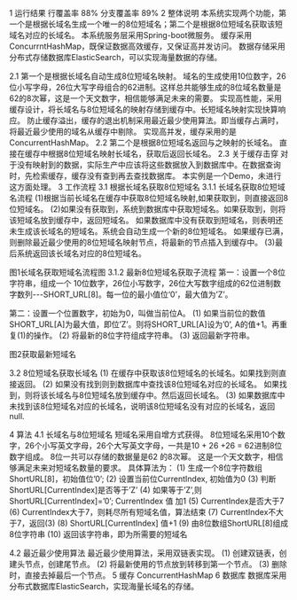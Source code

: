 1	运行结果
   行覆盖率	88%
   分支覆盖率 89%
2	整体说明
本系统实现两个功能，第一个是根据长域名生成一个唯一的8位短域名；第二个是根据8位短域名获取该短域名对应的长域名。
本系统服务层采用Spring-boot微服务。
缓存采用ConcurrntHashMap，既保证数据高效缓存，又保证高并发访问。
数据存储采用分布式存储数据库ElasticSearch，可以实现海量数据的存储。
 
2.1	第一个是根据长域名自动生成8位短域名映射。
域名的生成使用10位数字，26位小写字母，26位大写字母组合的62进制。这样总共能够生成的8位域名数量是62的8次幂，这是一个天文数字，相信能够满足未来的需要。
实现高性能，采用缓存设计，将长域名与8位短域名的映射存储到缓存中。长短域名映射实现快算响应。
防止缓存溢出，缓存的退出机制采用最近最少使用算法。即当缓存占满时，将最近最少使用的域名从缓存中剔除。
实现高并发，缓存采用的是ConcurrentHashMap。
2.2	第二个是根据8位短域名返回与之映射的长域名。
直接在缓存中根据8位短域名映射长域名，获取后返回长域名。
2.3	关于缓存击穿
对于没有映射到的数据，实际生产中应该将这些数据放入到数据库中。在数据查询时，先检索缓存，缓存没有查到再去查找数据库。
本实例是一个Demo，未进行这方面处理。
3	工作流程
3.1	根据长域名获取8位短域名
3.1.1	长域名获取8位短域名流程
(1)根据当前长域名在缓存中获取8位短域名映射,如果获取到，则直接返回8位短域名。
(2)如果没有获取到，系统到数据库中获取短域名。如果获取到，则将该短域名放到缓存中，返回短域名。
如果数据库中没有获取到短域名，则表明还未生成该长域名的短域名。系统会自动生成一个新的8位短域名。
如果缓存已满，则删除最近最少使用的8位短域名映射节点，将最新的节点插入到缓存中。
(3)最后系统返回该长域名对应的8位短域名。

 图1长域名获取短域名流程图
3.1.2	最新8位短域名获取子流程
第一：设置一个8位字符串，组成一个 10位数字，26位小写数字，26位大写数字组成的62位进制数字数列---SHORT_URL[8]。每一位的最小值位‘0’，最大值为’Z’。

第二：设置一个位置数字，初始为0，叫做当前位A。
(1)	如果当前位的数值SHORT_URL[A]为最大值，即位’Z’。则将SHORT_URL[A]设为’0’, A的值+1。再重复(1)的操作。
(2)	将最新的8位字符组成字符串。
(3)	返回最新字符串。
 
图2获取最新短域名

3.2	8位短域名获取长域名
(1)	在缓存中获取该8位短域名的长域名。如果找到则直接返回。
(2)	如果没有找到则到数据库中查找该8位短域名对应的长域名。
如果找到，则将该长域名与8位短域名放到缓存中。然后返回长域名。
(3)	如果数据库中未找到该8位短域名对应的长域名，说明该8位短域名没有对应的长域名，返回null.
 
4	算法
4.1	长域名与8位短域名
短域名采用自增方式获得。
8位短域名采用10个数字，26个小写英文字母，26个大写英文字母，一共是10 + 26 +26 = 62进制8位数字组成。
8位一共可以存储的数据量是62 的8次幂。 这是一个天文数字，相信够满足未来对短域名数量的要求。
具体算法为：
(1)	生成一个8位字符数组ShortURL[8]，初始值位’0’;
(2)	设置当前位CurrentIndex, 初始值为0
(3)	判断ShortURL[CurrentIndex]是否等于’Z’
(4)	如果等于’Z’,则ShortURL[CurrentIndex]=’0’; 
CurrentIndex 值 加1
(5)	CurrentIndex是否大于7
(6)	CurrentIndex大于7，则耗尽所有短域名值，算法结束
(7)	CurrentIndex不大于7，返回(3)
(8)	ShortURL[CurrentIndex] 值+1
(9)	由8位数组ShortURL[8]组成8位字符串
(10)	返回该字符串，即为所需要的短域名
 

4.2	最近最少使用算法
最近最少使用算法，采用双链表实现。
(1)	创建双链表，创建头节点，创建尾节点。
(2)	将最新使用的节点放到转移到第一个节点。
(3)	删除时，直接去掉最后一个节点。
5	缓存
ConcurrentHashMap
6	数据库
数据库采用分布式数据库ElasticSearch，实现海量长域名的存储。